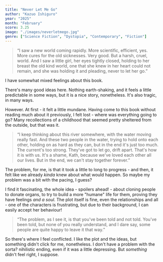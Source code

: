 ```yaml
---
title: "Never Let Me Go"
author: "Kazuo Ishiguro"
year: "2025"
month: "February"
score: 3.25
image: "./images/neverletmego.jpg"
genre: ["Science Fiction", "Dystopia", "Contemporary", "Fiction"]
---
```


> “I saw a new world coming rapidly. More scientific, efficient, yes. More cures for the old sicknesses. Very good. But a harsh, cruel, world. And I saw a little girl, her eyes tightly closed, holding to her breast the old kind world, one that she knew in her heart could not remain, and she was holding it and pleading, never to let her go.”

I have somewhat mixed feelings about this book.

There's many good ideas here. Nothing earth-shaking, and it feels a little predictable in some ways, but it is a nice story, nonetheless. It's also tragic, in many ways.

However. At first - it felt a little mundane. Having come to this book without reading much about it previously, I felt lost - where was everything going to go? Many recollections of a childhood that seemed pretty sheltered from the outside, but that was it.

> “I keep thinking about this river somewhere, with the water moving really fast. And these two people in the water, trying to hold onto each other, holding on as hard as they can, but in the end it's just too much. The current's too strong. They've got to let go, drift apart. That's how it is with us. It's a shame, Kath, because we've loved each other all our lives. But in the end, we can't stay together forever.”

The problem, for me, is that it took a little to long to progress - and then, it felt like we already _kinda_ knew about what would happen. So maybe my problem was a bit with the pacing, I guess?

I find it fascinating, the whole idea - spoilers ahead! - about cloning people to donate organs, to try to build a more "humane" life for them, proving they have feelings _and a soul_. The plot itself is fine, even the relationships and all - one of the characters is frustrating, but due to their background, I can easily accept her behaviour!

> “The problem, as I see it, is that you've been told and not told. You've been told, but none of you really understand, and I dare say, some people are quite happy to leave it that way.”

So there's where I feel conflicted. I like the plot and the ideas, but something didn't click for me, nonetheless. I don't have a problem with the sorta? nihilistic ending, even if it was a little depressing. But _something_ didn't feel right, I suppose.
